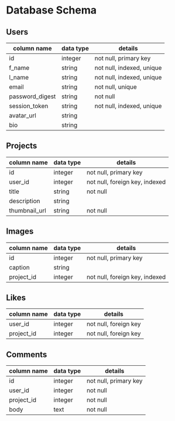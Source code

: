 # Database Schema

## Users

column name     | data type | details
--------------- | --------- | -------------------------
id              | integer   | not null, primary key
f_name          | string    | not null, indexed, unique
l_name          | string    | not null, indexed, unique
email           | string    | not null, unique
password_digest | string    | not null
session_token   | string    | not null, indexed, unique
avatar_url      | string    |
bio             | string    |

## Projects

column name   | data type | details
------------- | --------- | ------------------------------
id            | integer   | not null, primary key
user_id       | integer   | not null, foreign key, indexed
title         | string    | not null
description   | string    |
thumbnail_url | string    | not null

## Images

column name | data type | details
----------- | --------- | ------------------------------
id          | integer   | not null, primary key
caption     | string    |
project_id  | integer   | not null, foreign key, indexed

## Likes

column name | data type | details
----------- | --------- | ---------------------
user_id     | integer   | not null, foreign key
project_id  | integer   | not null, foreign key

## Comments

column name | data type | details
----------- | --------- | ---------------------
id          | integer   | not null, primary key
user_id     | integer   | not null
project_id  | integer   | not null
body        | text      | not null
